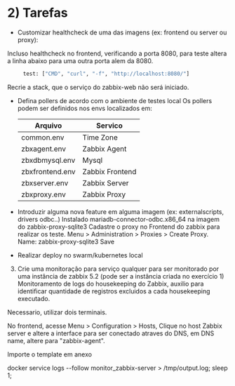 # 2) Tarefas

* Customizar healthcheck de uma das imagens (ex: frontend ou server ou proxy):

Incluso healthcheck no frontend, verificando a porta 8080, para teste altera a linha abaixo para uma outra porta alem da 8080. 
```bash
     test: ["CMD", "curl", "-f", "http://localhost:8080/"]
```
Recrie a stack, que o serviço do zabbix-web não será iniciado.


* Defina pollers de acordo com o ambiente de testes local
Os pollers podem ser definidos nos envs localizados em:

  | Arquivo          | Servico              |
  | ---------------- | -------------------- |
  | common.env       | Time Zone            |
  | zbxagent.env     | Zabbix Agent         |
  | zbxdbmysql.env   | Mysql                |
  | zbxfrontend.env  | Zabbix Frontend      |
  | zbxserver.env    | Zabbix Server        |
  | zbxproxy.env     | Zabbix Proxy         |
  
* Introduzir alguma nova feature em alguma imagem (ex: externalscripts, drivers odbc..)
Instalado mariadb-connector-odbc.x86_64 na imagem do zabbix-proxy-sqlite3
Cadastre o proxy no Frontend do zabbix para realizar os teste.
	Menu > Administration > Proxies > Create Proxy.
	Name: zabbix-proxy-sqlite3
	Save

* Realizar deploy no swarm/kubernetes local

3) Crie uma monitoração para serviço qualquer para ser monitorado por uma instância de zabbix 5.2 
(pode ser a instância criada no exercício 1)
Monitoramento de logs do housekeeping do Zabbix, auxilio para identificar quantidade de registros excluidos a cada housekeeping executado.

Necessario, utilizar dois terminais.

No frontend, acesse Menu > Configuration > Hosts, Clique no host Zabbix server e altere a interface para ser conectado atraves do DNS, em DNS name, altere para "zabbix-agent".

Importe o template em anexo 





docker service logs --follow monitor_zabbix-server > /tmp/output.log; sleep 1;
